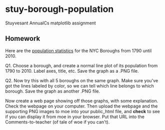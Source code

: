 # stuy-borough-population

Stuyvesant AnnualCs matplotlib assignment

## Homework

Here are the [population statistics](/resources/nyc-population.csv) for the NYC Boroughs from 1790 until 2010.

Q1. Choose a borough, and create a normal line plot of its population from 1790 to 2010.  Label axes, title, etc.  Save the graph as a .PNG file.

Q2. Now try this with all 5 boroughs on the same graph.  Make sure you've got the lines labeled by color, so we can tell which line belongs to which borough.  Save the graph as another .PNG file.

Now create a web page showing off those graphs, with some explanation.  Check the webpage on your computer.  Then upload the webpage and the supporting PNG images to moe into your public_html file, and **check** to see if you can display it from moe in your browser.  Put that URL into the Comments-to-teacher (of tale of woe if you can't).
